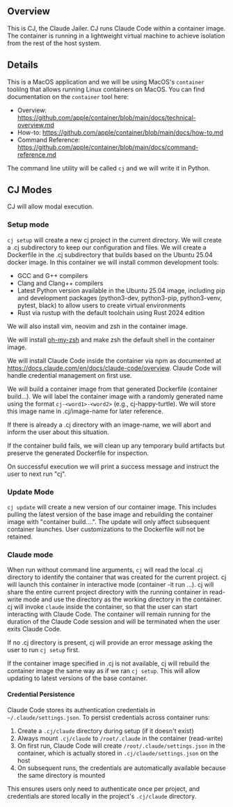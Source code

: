 ## Overview

This is CJ, the Claude Jailer. CJ runs Claude Code within a container image. The container is running in a lightweight virtual machine to achieve isolation from the rest of the host system.

## Details

This is a MacOS application and we will be using MacOS's `container` toolilng that allows running Linux containers on MacOS. You can find documentation on the `container` tool here:
- Overview: https://github.com/apple/container/blob/main/docs/technical-overview.md
- How-to: https://github.com/apple/container/blob/main/docs/how-to.md
- Command Reference: https://github.com/apple/container/blob/main/docs/command-reference.md

The command line utility will be called `cj` and we will write it in Python.

## CJ Modes

CJ will allow modal execution.

### Setup mode

`cj setup` will create a new cj project in the current directory. We will create a .cj subdirectory to keep our configuration and files. We will create a Dockerfile in the .cj subdirectory that builds based on the Ubuntu 25.04 docker image. In this container we will install common development tools:
- GCC and G++ compilers
- Clang and Clang++ compilers
- Latest Python version available in the Ubuntu 25.04 image, including pip and development packages (python3-dev, python3-pip, python3-venv, pytest, black) to allow users to create virtual environments
- Rust via rustup with the default toolchain using Rust 2024 edition

We will also install vim, neovim and zsh in the container image.

We will install [oh-my-zsh](https://ohmyz.sh) and make zsh the default shell in the container image.

We will install Claude Code inside the container via npm as documented at https://docs.claude.com/en/docs/claude-code/overview. Claude Code will handle credential management on first use.

We will build a container image from that generated Dockerfile (container build...). We will label the container image with a randomly generated name using the format `cj-<word1>-<word2>` (e.g., cj-happy-turtle). We will store this image name in .cj/image-name for later reference.

If there is already a .cj directory with an image-name, we will abort and inform the user about this situation.

If the container build fails, we will clean up any temporary build artifacts but preserve the generated Dockerfile for inspection.

On successful execution we will print a success message and instruct the user to next run "cj".

### Update Mode

`cj update` will create a new version of our container image. This includes pulling the latest version of the base image and rebuilding the container image with "container build....". The update will only affect subsequent container launches. User customizations to the Dockerfile will not be retained.

### Claude mode

When run without command line arguments, `cj` will read the local .cj directory to identify the container that was created for the current project. cj will launch this container in interactive mode (container -it run ...). cj will share the entire current project directory with the running container in read-write mode and use the directory as the working directory in the container. cj will invoke `claude` inside the container, so that the user can start interacting with Claude Code. The container will remain running for the duration of the Claude Code session and will be terminated when the user exits Claude Code.

If no .cj directory is present, cj will provide an error message asking the user to run `cj setup` first.

If the container image specified in .cj is not available, cj will rebuild the container image the same way as if we ran `cj setup`. This will allow updating to latest versions of the base container.

#### Credential Persistence

Claude Code stores its authentication credentials in `~/.claude/settings.json`. To persist credentials across container runs:

1. Create a `.cj/claude` directory during setup (if it doesn't exist)
2. Always mount `.cj/claude` to `/root/.claude` in the container (read-write)
3. On first run, Claude Code will create `/root/.claude/settings.json` in the container, which is actually stored in `.cj/claude/settings.json` on the host
4. On subsequent runs, the credentials are automatically available because the same directory is mounted

This ensures users only need to authenticate once per project, and credentials are stored locally in the project's `.cj/claude` directory.
